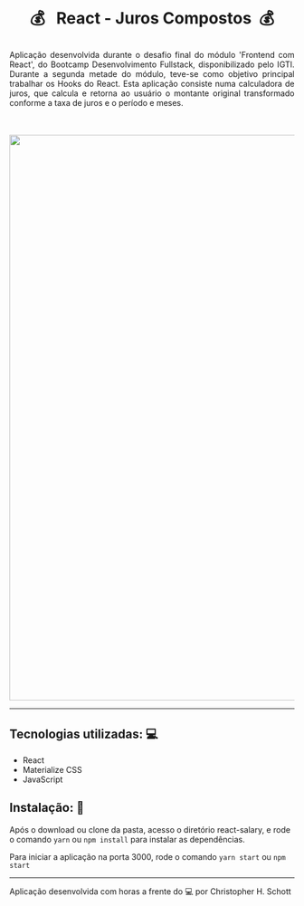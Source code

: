 # <p align="center">:moneybag: &nbsp; React - Juros Compostos &nbsp;:moneybag:</p>

<p align="justify">
Aplicação desenvolvida durante o desafio final do módulo 'Frontend com React', do Bootcamp Desenvolvimento Fullstack, disponibilizado pelo IGTI. Durante a segunda metade do módulo, teve-se como objetivo principal trabalhar os Hooks do React.
Esta aplicação consiste numa calculadora de juros, que calcula e retorna ao usuário o montante original transformado conforme a taxa de juros e o período e meses.
</p> <br /><br />

<div align="center">
  <img src="https://github.com/ChristopherHauschild/bootcamp-fullstack-igti/blob/master/M03/DES_FINAL/RJC.gif?raw=true" width="1000px" />
</div>

<hr>

## Tecnologias utilizadas: :computer:

<ul>
  <li>React</li>
  <li>Materialize CSS</li>
  <li>JavaScript</li>
</ul>

## Instalação: :rocket:

Após o download ou clone da pasta, acesso o diretório react-salary, e rode o comando ```yarn``` ou ```npm install``` para instalar as dependências.

Para iniciar a aplicação na porta 3000, rode o comando ```yarn start``` ou ```npm start```

<hr />

Aplicação desenvolvida com horas a frente do :computer: por Christopher H. Schott
